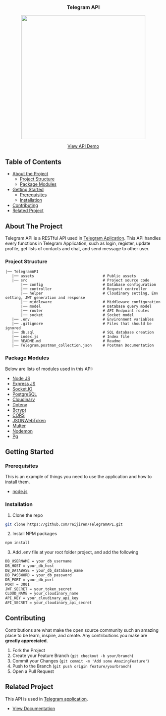 <br />
<p align="center">

  <h3 align="center">Telegram API</h3>
  <p align="center">
    <image align="center" width="400" src='./assets/telegram_logo.png' />
  </p>
  <p align="center">
    <a href="https://telegramapi-rhefrz.up.railway.app">View API Demo</a>
  </p>
</p>



<!-- TABLE OF CONTENTS -->
## Table of Contents

* [About the Project](#about-the-project)
  * [Project Structure](#project-structure)
  * [Package Modules](#package-modules)
* [Getting Started](#getting-started)
  * [Prerequisites](#prerequisites)
  * [Installation](#installation)
* [Contributing](#contributing)
* [Related Project](#related-project)



<!-- ABOUT THE PROJECT -->
## About The Project

Telegram API is a RESTful API used in [Telegram Aplication](#). This API handles every functions in Telegram Application, such as login, register, update profile, get lists of contacts and chat, and send message to other user.

### Project Structure
```
|── TelegramAPI
   |── assets                               # Public assets
   |── src                                  # Project source code
       |── config                           # Database configuration
       |── controller                       # Request controller
       |── helper                           # Cloudinary setting, Env setting, JWT generation and response
       |── middleware                       # Middleware configuration
       |── model                            # Database query model
       |── router                           # API Endpoint routes
       |── socket                           # Socket model
   |── .env                                 # Environment variables
   |── .gitignore                           # Files that should be ignored  
   |── db.sql                               # SQL database creation
   |── index.js                             # Index file
   |── README.md                            # Readme
   |── Telegram.postman_collection.json     # Postman Documentation
```

### Package Modules

Below are lists of modules used in this API:

* [Node JS](https://nodejs.org/en/docs/)
* [Express JS](https://expressjs.com/)
* [Socket.IO](https://socket.io/)
* [PostgreSQL](https://www.postgresql.org/)
* [Cloudinary](https://cloudinary.com/)
* [Dotenv](https://www.npmjs.com/package/dotenv)
* [Bcrypt](https://www.npmjs.com/package/bcrypt)
* [CORS](https://www.npmjs.com/package/cors)
* [JSONWebToken](https://www.npmjs.com/package/jsonwebtoken)
* [Multer](https://www.npmjs.com/package/multer)
* [Nodemon](https://www.npmjs.com/package/nodemon)
* [Pg](https://www.npmjs.com/package/pg)


<!-- GETTING STARTED -->
## Getting Started

### Prerequisites

This is an example of things you need to use the application and how to install them.

* [node.js](https://nodejs.org/en/download/)

### Installation

1. Clone the repo
```sh
git clone https://github.com/reijiren/TelegramAPI.git
```
2. Install NPM packages
```sh
npm install
```
3. Add .env file at your root folder project, and add the following
```sh
DB_USERNAME = your_db_username
DB_HOST = your_db_host
DB_DATABASE = your_db_database_name
DB_PASSWORD = your_db_password
DB_PORT = your_db_port
PORT = 3001
JWT_SECRET = your_token_secret
CLOUD_NAME = your_cloudinary_name
API_KEY = your_cloudinary_api_key
API_SECRET = your_cloudinary_api_secret
```




<!-- CONTRIBUTING -->
## Contributing

Contributions are what make the open source community such an amazing place to be learn, inspire, and create. Any contributions you make are **greatly appreciated**.

1. Fork the Project
2. Create your Feature Branch (`git checkout -b your/branch`)
3. Commit your Changes (`git commit -m 'Add some AmazingFeature'`)
4. Push to the Branch (`git push origin feature/yourbranch`)
5. Open a Pull Request



<!-- RELATED PROJECT -->
## Related Project
This API is used in [Telegram application](#).
* [View Documentation](https://github.com/reijiren/TelegramApp)
